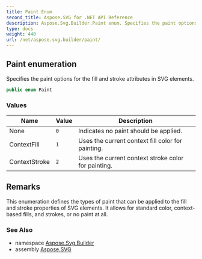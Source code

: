 ```yaml
---
title: Paint Enum
second_title: Aspose.SVG for .NET API Reference
description: Aspose.Svg.Builder.Paint enum. Specifies the paint options for the fill and stroke attributes in SVG elements
type: docs
weight: 440
url: /net/aspose.svg.builder/paint/
---
```

## Paint enumeration

Specifies the paint options for the fill and stroke attributes in SVG elements.

```csharp
public enum Paint
```

### Values

| Name | Value | Description |
| --- | --- | --- |
| None | `0` | Indicates no paint should be applied. |
| ContextFill | `1` | Uses the current context fill color for painting. |
| ContextStroke | `2` | Uses the current context stroke color for painting. |

## Remarks

This enumeration defines the types of paint that can be applied to the fill and stroke properties of SVG elements. It allows for standard color, context-based fills, and strokes, or no paint at all.

### See Also

* namespace [Aspose.Svg.Builder](../../aspose.svg.builder/)
* assembly [Aspose.SVG](../../)
